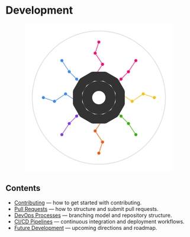 # Development

<p align="center">
  <img src="../../assets/artifact_ml_logo.svg" width="400" alt="Artifact-ML Logo">
</p>

## Contents

- [Contributing](contributing.md) — how to get started with contributing.  
- [Pull Requests](pull_requests.md) — how to structure and submit pull requests.  
- [DevOps Processes](devops.md) — branching model and repository structure.  
- [CI/CD Pipelines](cicd.md) — continuous integration and deployment workflows.  
- [Future Development](future_development.md) — upcoming directions and roadmap.
